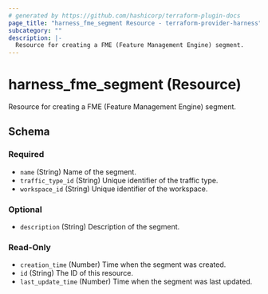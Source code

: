 ```yaml
---
# generated by https://github.com/hashicorp/terraform-plugin-docs
page_title: "harness_fme_segment Resource - terraform-provider-harness"
subcategory: ""
description: |-
  Resource for creating a FME (Feature Management Engine) segment.
---
```


# harness_fme_segment (Resource)

Resource for creating a FME (Feature Management Engine) segment.



<!-- schema generated by tfplugindocs -->
## Schema

### Required

- `name` (String) Name of the segment.
- `traffic_type_id` (String) Unique identifier of the traffic type.
- `workspace_id` (String) Unique identifier of the workspace.

### Optional

- `description` (String) Description of the segment.

### Read-Only

- `creation_time` (Number) Time when the segment was created.
- `id` (String) The ID of this resource.
- `last_update_time` (Number) Time when the segment was last updated.
